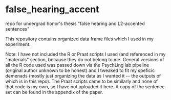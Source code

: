 # false_hearing_accent
repo for undergrad honor's thesis "false hearing and L2-accented sentences"

This repository contains organized data frame files which I used in my experiment.

Note: I have not included the R or Praat scripts I used (and referenced in my "materials" section, because they do not belong to me. General versions of all the R code used was passed down via the PsychLing lab pipeline (original author unknown to be honest) and I tweaked to fit my speficic demenads (mostly just organizing the data as I wanted it -- the outputs of which is in this repo). The Praat scripts came to be similarly and none of that code is my own, so I have not uploaded it here. A copy of the sentence set can be found in the appendix of the paper.
